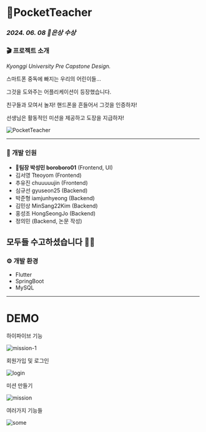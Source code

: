 
# 🐥PocketTeacher
### _2024. 06. 08 🥈은상 수상_


### 🎬 프로젝트 소개

_Kyonggi University Pre Capstone Design._


스마트폰 중독에 빠지는 우리의 어린이들... 

그것을 도와주는 어플리케이션이 등장했습니다.

친구들과 모여서 놀자! 핸드폰을 흔들어서 그것을 인증하자!

선생님은 활동적인 미션을 제공하고 도장을 지급하자!

![PocketTeacher](https://github.com/Capstone-Project-Basic/capstone/assets/98679575/ed06f143-2d40-407c-9e28-741e7ff9ef4b)

---
### 🧠 개발 인원
- **팀장 박성민 boroboro01** (Frontend, UI)
- 김서영 Tteoyom (Frontend)
- 추유진 chuuuuujin (Frontend)
- 심규선 gyuseon25 (Backend)
- 박준형 iamjunhyeong (Backend)
- 김민상 MinSang22Kim (Backend)
- 홍성조 HongSeongJo (Backend)
- 정의민 (Backend, 논문 작성)

모두들 수고하셨습니다 👍🏻
---
### ⚙️ 개발 환경
- Flutter
- SpringBoot
- MySQL
---
# DEMO

하이파이브 기능

![mission-1](https://github.com/Capstone-Project-Basic/capstone/assets/98679575/2600c026-e171-4c4f-b724-d09dbc0142a7)

회원가입 및 로그인

![login](https://github.com/Capstone-Project-Basic/capstone/assets/98679575/4eb6f49b-1dbe-41d1-87f0-efd4e5e7657a)

미션 만들기

![mission](https://github.com/Capstone-Project-Basic/capstone/assets/98679575/8bccb28e-065b-42c9-be99-3c183df37c9c)

여러가지 기능들

![some](https://github.com/Capstone-Project-Basic/capstone/assets/98679575/c3eed3b4-3a51-48ca-a145-de8989997880)



